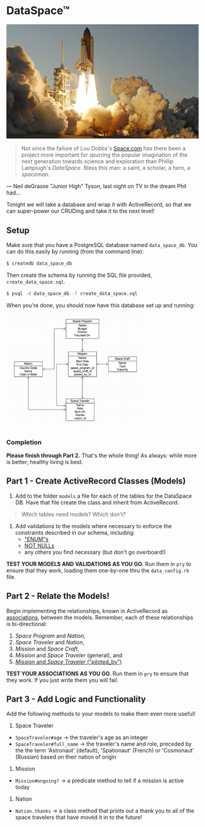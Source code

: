 # DataSpace™

![The final frontier](images/shuttle-launch.jpg)

> Not since the failure of Lou Dobbs's
> [Space.com](http://en.wikipedia.org/wiki/Space.com) has there been a project
> more important for spurring the popular imagination of the next generation
> towards science and exploration than Phillip Lamplugh's *DataSpace*. Bless
> this man: a saint, a scholar, a hero, a *spaceman*.

— Neil deGrasse "Junior High" Tyson, last night on TV in the dream Phil had...

Tonight we will take a database and wrap it with ActiveRecord, so that we can
super-power our CRUDing and take it to the next level!

## Setup

Make sure that you have a PostgreSQL database named `data_space_db`. You can do
this easily by running (from the command line):

```bash
$ createdb data_space_db
```

Then create the schema by running the SQL file provided,
`create_data_space.sql`.

```bash
$ psql -d data_space_db -f create_data_space.sql
```

When you're done, you should now have this database set up and running:

<img alt="DataSpace ERD" src="images/data_space_erd.png" height="300px">

### Completion

**Please finish through Part 2.** That's the whole thing! As always:
while more is better; healthy living is best.

## Part 1 - Create ActiveRecord Classes (Models)

1. Add to the folder `models` a file for each of the tables for the
   DataSpace DB. Have that file create the class and inherit from ActiveRecord.
  > Which tables need models? Which don't?

1. Add validations to the models where necessary to enforce the constraints
   described in our schema, including:
     - ["ENUM"s](http://guides.rubyonrails.org/active_record_validations.html#inclusion)
     - [NOT NULLs](http://guides.rubyonrails.org/active_record_validations.html#presence)
     - any others you find necessary (but don't go overboard!)

**TEST YOUR MODELS AND VALIDATIONS AS YOU GO.** Run them in `pry` to ensure
that they work, loading them one-by-one thru the `data_config.rb` file.

## Part 2 - Relate the Models!

Begin implementing the relationships, known in ActiveRecord as
[associations](http://guides.rubyonrails.org/association_basics.html), between
the models. Remember, each of these relationships is bi-directional:

1. *Space Program* and *Nation*,
1. *Space Traveler* and *Nation*,
1. *Mission* and *Space Craft*,
1. *Mission* and *Space Traveler* (general), and
1. [*Mission* and *Space Traveler* ("piloted_by")](http://www.spacevatican.org/2008/5/6/creating-multiple-associations-with-the-same-table)

**TEST YOUR ASSOCIATIONS AS YOU GO.** Run them in `pry` to ensure that they
work. If you just write them you will fail.

## Part 3 - Add Logic and Functionality

Add the following methods to your models to make them even more useful!

1. Space Traveler
  - `SpaceTraveler#age` → the traveler's age as an integer
  - `SpaceTraveler#full_name` → the traveler's name and role, preceded by the
    the term 'Astronaut' (default), 'Spationaut' (French) or 'Cosmonaut'
    (Russian) based on their nation of origin
1. Mission
  - `Mission#ongoing?` → a predicate method to tell if a mission is active today
1. Nation
  - `Nation.thanks` → a class method that prints out a thank you to all of the
    space travelers that have moved it in to the future!
